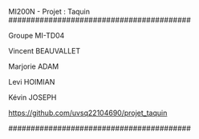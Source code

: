 MI200N - Projet : Taquin #########################################

Groupe MI-TD04

Vincent BEAUVALLET

Marjorie ADAM

Levi HOIMIAN

Kévin JOSEPH

https://github.com/uvsq22104690/projet_taquin 

#########################################
